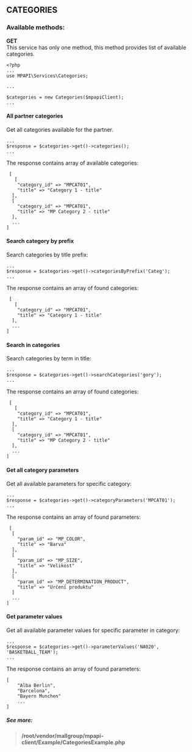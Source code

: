 ## CATEGORIES

### Available methods:
**GET**  
This service has only one method, this method provides list of available categories.
```
<?php 
...
use MPAPI\Services\Categories;

...

$categories = new Categories($mpapiClient);
...
``` 

#### All partner categories
Get all categories available  for the partner.  
```
...
$response = $categories->get()->categories(); 
... 
```

The response contains array of available categories:
```
 [
   [
    "category_id" => "MPCAT01",
    "title" => "Category 1 - title"
  ],
  [
    "category_id" => "MPCAT01",
    "title" => "MP Category 2 - title"
  ],
  ...
]

```

#### Search category by prefix
Search categories by title prefix:
```
...
$response = $categories->get()->categoriesByPrefix('Categ'); 
... 
```

The response contains an array of found categories:
```
 [
   [
    "category_id" => "MPCAT01",
    "title" => "Category 1 - title"
  ],
  ...
]

```

#### Search in categories
Search categories by term in title:
```
...
$response = $categories->get()->searchCategories('gory'); 
... 
```

The response contains an array of found categories:
```
 [
   [
    "category_id" => "MPCAT01",
    "title" => "Category 1 - title"
  ],
  [
    "category_id" => "MPCAT01",
    "title" => "MP Category 2 - title"
  ],
  ...
]

```

#### Get all category parameters
Get all available parameters for specific category:
```
...
$response = $categories->get()->categoryParameters('MPCAT01'); 
... 
```

The response contains an array of found parameters:
```
 [
  [
    "param_id" => "MP_COLOR",
    "title" => "Barva"
  ],
  [
    "param_id" => "MP_SIZE",
    "title" => "Velikost"
  ],
  [
    "param_id" => "MP_DETERMINATION_PRODUCT",
    "title" => "Určení produktu"
  ]
  ...
]

```

#### Get parameter values
Get all available parameter values for specific parameter in category:
```
...
$response = $categories->get()->parameterValues('NA020', 'BASKETBALL_TEAM'); 
... 
```

The response contains an array of found parameters:
```
[
    "Alba Berlin",
    "Barcelona",
    "Bayern Munchen"
    ...
]

```

##### See more:
> **/root/vendor/mallgroup/mpapi-client/Example/CategoriesExample.php**